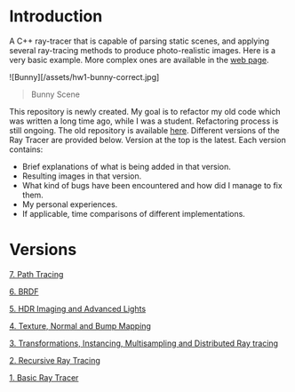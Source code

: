 # Introduction

A C++ ray-tracer that is capable of parsing static scenes, and applying several ray-tracing methods to produce photo-realistic images. Here is a very basic example. More complex ones are available in the [web page](https://badiba.github.io/raytracer/).

![Bunny][/assets/hw1-bunny-correct.jpg]

> Bunny Scene

This repository is newly created. My goal is to refactor my old code which was written a long time ago, while I was a student. Refactoring process is still ongoing. The old repository is available [here](https://github.com/badiba/raytracer-795). Different versions of the Ray Tracer are provided below. Version at the top is the latest. Each version contains:

- Brief explanations of what is being added in that version.
- Resulting images in that version.
- What kind of bugs have been encountered and how did I manage to fix them.
- My personal experiences.
- If applicable, time comparisons of different implementations.

# Versions

[7. Path Tracing](/pages/Page7.md)

[6. BRDF](/pages/Page6.md)

[5. HDR Imaging and Advanced Lights](/pages/Page5.md)

[4. Texture, Normal and Bump Mapping](/pages/Page4.md)

[3. Transformations, Instancing, Multisampling and Distributed Ray tracing](/pages/Page3.md)

[2. Recursive Ray Tracing](/pages/Page2.md)

[1. Basic Ray Tracer](/pages/Page1.md)